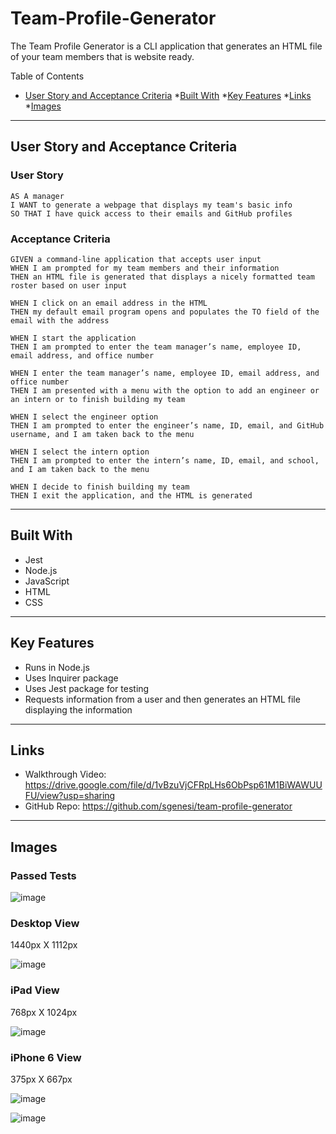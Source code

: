 # Team-Profile-Generator

The Team Profile Generator is a CLI application that generates an HTML file of your team members that is website ready.

Table of Contents
* [User Story and Acceptance Criteria](#user-story-and-acceptance-criteria)
*[Built With](#built-with)
*[Key Features](#key-features)
*[Links](#links)
*[Images](#images)

---
## User Story and Acceptance Criteria


### User Story

```
AS A manager
I WANT to generate a webpage that displays my team's basic info
SO THAT I have quick access to their emails and GitHub profiles
```

### Acceptance Criteria

```
GIVEN a command-line application that accepts user input
WHEN I am prompted for my team members and their information
THEN an HTML file is generated that displays a nicely formatted team roster based on user input
```
```
WHEN I click on an email address in the HTML
THEN my default email program opens and populates the TO field of the email with the address
```
```
WHEN I start the application
THEN I am prompted to enter the team manager’s name, employee ID, email address, and office number
```
```
WHEN I enter the team manager’s name, employee ID, email address, and office number
THEN I am presented with a menu with the option to add an engineer or an intern or to finish building my team
```
```
WHEN I select the engineer option
THEN I am prompted to enter the engineer’s name, ID, email, and GitHub username, and I am taken back to the menu
```
```
WHEN I select the intern option
THEN I am prompted to enter the intern’s name, ID, email, and school, and I am taken back to the menu
```
```
WHEN I decide to finish building my team
THEN I exit the application, and the HTML is generated
```

---
## Built With
* Jest
* Node.js
* JavaScript
* HTML
* CSS

---
## Key Features
* Runs in Node.js  
* Uses Inquirer package
* Uses Jest package for testing
* Requests information from a user and then generates an HTML file displaying the information

---
## Links
* Walkthrough Video: https://drive.google.com/file/d/1vBzuVjCFRpLHs6ObPsp61M1BiWAWUUFU/view?usp=sharing 
* GitHub Repo: https://github.com/sgenesi/team-profile-generator

---
## Images

### Passed Tests 

![image](https://user-images.githubusercontent.com/71858457/106820095-06031880-6638-11eb-81f6-747519038998.png)

### Desktop View

1440px X 1112px

![image](https://user-images.githubusercontent.com/71858457/106820134-12877100-6638-11eb-9fd9-156ef4252576.png)

### iPad View

768px X 1024px

![image](https://user-images.githubusercontent.com/71858457/106820229-38147a80-6638-11eb-9d7f-1f215f97376f.png)

### iPhone 6 View

375px X 667px

![image](https://user-images.githubusercontent.com/71858457/106820175-203cf680-6638-11eb-9331-895d74c015a3.png)

![image](https://user-images.githubusercontent.com/71858457/106820206-2c28b880-6638-11eb-9ac1-970bf09b8e54.png)